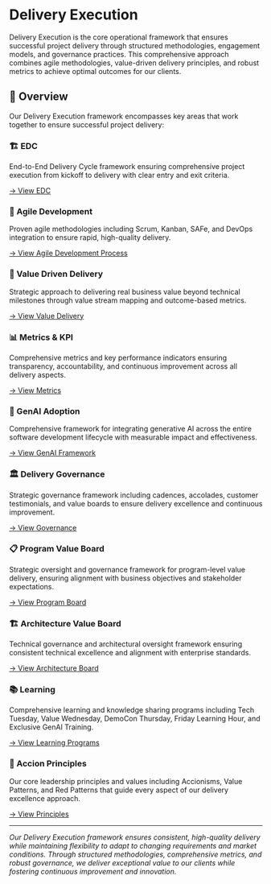 # Delivery Execution

Delivery Execution is the core operational framework that ensures successful project delivery through structured methodologies, engagement models, and governance practices. This comprehensive approach combines agile methodologies, value-driven delivery principles, and robust metrics to achieve optimal outcomes for our clients.

## 🎯 Overview

Our Delivery Execution framework encompasses key areas that work together to ensure successful project delivery:

<div class="grid" markdown>

<div class="card" markdown>

### 🏗️ EDC
End-to-End Delivery Cycle framework ensuring comprehensive project execution from kickoff to delivery with clear entry and exit criteria.

[→ View EDC](edc.md)

</div>

<div class="card" markdown>

### 🚀 Agile Development
Proven agile methodologies including Scrum, Kanban, SAFe, and DevOps integration to ensure rapid, high-quality delivery.

[→ View Agile Development Process](agile-development-process.md)

</div>

<div class="card" markdown>

### 💎 Value Driven Delivery
Strategic approach to delivering real business value beyond technical milestones through value stream mapping and outcome-based metrics.

[→ View Value Delivery](value-driven-delivery/index.md)

</div>

<div class="card" markdown>

### 📊 Metrics & KPI
Comprehensive metrics and key performance indicators ensuring transparency, accountability, and continuous improvement across all delivery aspects.

[→ View Metrics](metrics-kpi/index.md)

</div>

<div class="card" markdown>

### 🤖 GenAI Adoption
Comprehensive framework for integrating generative AI across the entire software development lifecycle with measurable impact and effectiveness.

[→ View GenAI Framework](genai-adoption/index.md)

</div>

<div class="card" markdown>

### 🏛️ Delivery Governance
Strategic governance framework including cadences, accolades, customer testimonials, and value boards to ensure delivery excellence and continuous improvement.

[→ View Governance](../delivery-governance/index.md)

</div>

<div class="card" markdown>

### 📋 Program Value Board
Strategic oversight and governance framework for program-level value delivery, ensuring alignment with business objectives and stakeholder expectations.

[→ View Program Board](../program-value-board/index.md)

</div>

<div class="card" markdown>

### 🏗️ Architecture Value Board
Technical governance and architectural oversight framework ensuring consistent technical excellence and alignment with enterprise standards.

[→ View Architecture Board](../architecture-value-board/index.md)

</div>

<div class="card" markdown>

### 📚 Learning
Comprehensive learning and knowledge sharing programs including Tech Tuesday, Value Wednesday, DemoCon Thursday, Friday Learning Hour, and Exclusive GenAI Training.

[→ View Learning Programs](../learning/tech-tuesday.md)

</div>

<div class="card" markdown>

### 🌟 Accion Principles
Our core leadership principles and values including Accionisms, Value Patterns, and Red Patterns that guide every aspect of our delivery excellence approach.

[→ View Principles](../accionisms.md)

</div>

</div>

---

*Our Delivery Execution framework ensures consistent, high-quality delivery while maintaining flexibility to adapt to changing requirements and market conditions. Through structured methodologies, comprehensive metrics, and robust governance, we deliver exceptional value to our clients while fostering continuous improvement and innovation.*
